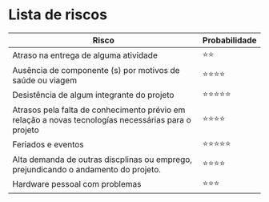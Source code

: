 # Lista de riscos

| Risco | Probabilidade | 
| ----- | ------------- | 
| Atraso na entrega de alguma atividade | ⭐⭐ |
| Ausência de componente (s) por motivos de saúde ou viagem | ⭐⭐⭐⭐ |
| Desistência de algum integrante do projeto | ⭐⭐⭐⭐⭐ |
| Atrasos pela falta de conhecimento prévio em relação a novas tecnologías necessárias para o projeto | ⭐⭐⭐⭐ |
| Feriados e eventos | ⭐⭐⭐⭐⭐ |
| Alta demanda de outras discplinas ou emprego, prejundicando o andamento do projeto. | ⭐⭐⭐⭐ | 
| Hardware pessoal com problemas | ⭐⭐⭐ |
